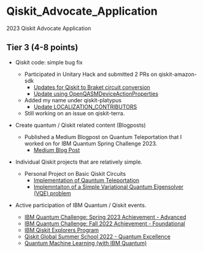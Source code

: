 # Qiskit_Advocate_Application
2023 Qiskit Advocate Application

## Tier 3 (4-8 points)

- Qiskit code: simple bug fix
	- Participated in Unitary Hack and submitted 2 PRs on qiskit-amazon-sdk 
		- [Updates for Qiskit to Braket circuit conversion](https://github.com/qiskit-community/qiskit-braket-provider/pull/97)
		- [Update using OpenQASMDeviceActionProperties](https://github.com/qiskit-community/qiskit-braket-provider/pull/98)
	- Added my name under qiskit-platypus
		- [Update LOCALIZATION_CONTRIBUTORS](https://github.com/Qiskit/platypus/pull/2105)
	- Still working on an issue on qiskit-terra. 
    
- Create quantum / Qiskit related content (Blogposts)
  - Published a Medium Blogpost on Quantum Teleportation that I worked on for IBM Quantum Spring Challenge 2023.
  	- [Medium Blog Post]()

- Individual Qiskit projects that are relatively simple.
    - Personal Project on Basic Qiskit Circuits 
        - [Implementation of Qauntum Teleportation](https://github.com/urihan/Quantum_Computing/blob/main/Qiskit/Algorithms/Teleportation.ipynb)
        - [Implemntaiton of a Simple Variational Quantum Eigensolver (VQE) problem](https://drive.google.com/file/d/12kHaY3HuE_FRj-KfXZbyMqKx6g9ollm1/view)

- Active participation of IBM Quantum / Qiskit events.
    - [IBM Quantum Challenge: Spring 2023 Achievement - Advanced](https://www.credly.com/badges/6a8e45a2-9c54-44d8-894a-f3e2e802d2af/public_url)
    - [IBM Quantum Challenge: Fall 2022 Achievement - Foundational](https://www.credly.com/badges/0f1bf304-6df8-458d-9126-23f21d79992d/public_url)
    - [IBM Qiskit Explorers Program](https://drive.google.com/file/d/1X-9YZuWGuyp7thG7uYiDTEG1Xfvo3Go2/view)
    - [Qiskit Global Summer School 2022 - Quantum Excellence](https://www.credly.com/badges/1023e4bd-0e30-4c69-ada9-af32a0b61005)
    - [Quantum Machine Learning (with IBM Quantum)](https://open.hpi.de/verify/xuder-nohot-rimad-sobid-gizyv)
